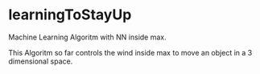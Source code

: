 # learningToStayUp
Machine Learning Algoritm with NN inside max.

This Algoritm so far controls the wind inside max to move an object in a 3 dimensional space. 
